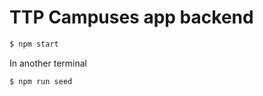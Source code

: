 # TTP Campuses app backend

```bash
$ npm start
```

In another terminal
```bash
$ npm run seed
```

